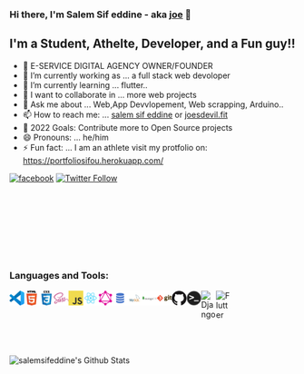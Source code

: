 ### Hi there, I'm Salem Sif eddine - aka [joe][facebook] 👋
## I'm a Student, Athelte, Developer, and a Fun guy!!
- 🥅 E-SERVICE DIGITAL AGENCY OWNER/FOUNDER
- 🔭 I’m currently working as ... a full stack web devoloper 
- 🌱 I’m currently learning ... flutter..
- 🤔 I want to collaborate in ... more web projects 
- 💬 Ask me about ... Web,App Devvlopement, Web scrapping, Arduino..
- 📫 How to reach me: ... [salem sif eddine][facebook] or [joesdevil.fit][instagram]
- 🥅 2022 Goals: Contribute more to Open Source projects
- 😄 Pronouns: ... he/him
- ⚡ Fun fact: ... I am an athlete 
visit my protfolio on: https://portfoliosifou.herokuapp.com/

 

[![facebook](https://img.shields.io/website?label=instagram.com&style=for-the-badge&url=https%3A%2F%2Fcodestackr.com)](https://www.instagram.com/joesdevil.fit/)
[![Twitter Follow](https://img.shields.io/github/followers/salemsifeddine?style=social)](https://github.com/salemsifeddine)

<br></br>
-----
<br></br>
### Languages and Tools:

[<img align="left" alt="Visual Studio Code" width="26px" src="https://raw.githubusercontent.com/github/explore/80688e429a7d4ef2fca1e82350fe8e3517d3494d/topics/visual-studio-code/visual-studio-code.png" />][instagram]
[<img align="left" alt="HTML5" width="26px" src="https://raw.githubusercontent.com/github/explore/80688e429a7d4ef2fca1e82350fe8e3517d3494d/topics/html/html.png" />][instagram]
[<img align="left" alt="CSS3" width="26px" src="https://raw.githubusercontent.com/github/explore/80688e429a7d4ef2fca1e82350fe8e3517d3494d/topics/css/css.png" />][instagram]
[<img align="left" alt="Sass" width="26px" src="https://raw.githubusercontent.com/github/explore/80688e429a7d4ef2fca1e82350fe8e3517d3494d/topics/sass/sass.png" />][instagram]
[<img align="left" alt="JavaScript" width="26px" src="https://raw.githubusercontent.com/github/explore/80688e429a7d4ef2fca1e82350fe8e3517d3494d/topics/javascript/javascript.png" />][instagram]
[<img align="left" alt="React" width="26px" src="https://raw.githubusercontent.com/github/explore/80688e429a7d4ef2fca1e82350fe8e3517d3494d/topics/react/react.png" />][instagram]
[<img align="left" alt="GraphQL" width="26px" src="https://raw.githubusercontent.com/github/explore/80688e429a7d4ef2fca1e82350fe8e3517d3494d/topics/graphql/graphql.png" />][instagram]
[<img align="left" alt="SQL" width="26px" src="https://raw.githubusercontent.com/github/explore/80688e429a7d4ef2fca1e82350fe8e3517d3494d/topics/sql/sql.png" />][instagram]
[<img align="left" alt="MySQL" width="26px" src="https://raw.githubusercontent.com/github/explore/80688e429a7d4ef2fca1e82350fe8e3517d3494d/topics/mysql/mysql.png" />][instagram]
[<img align="left" alt="MongoDB" width="26px" src="https://raw.githubusercontent.com/github/explore/80688e429a7d4ef2fca1e82350fe8e3517d3494d/topics/mongodb/mongodb.png" />][instagram]
[<img align="left" alt="Git" width="26px" src="https://raw.githubusercontent.com/github/explore/80688e429a7d4ef2fca1e82350fe8e3517d3494d/topics/git/git.png" />][instagram]
[<img align="left" alt="GitHub" width="26px" src="https://raw.githubusercontent.com/github/explore/78df643247d429f6cc873026c0622819ad797942/topics/github/github.png" />][instagram]
[<img align="left" alt="Terminal" width="26px" src="https://raw.githubusercontent.com/github/explore/80688e429a7d4ef2fca1e82350fe8e3517d3494d/topics/terminal/terminal.png" />][instagram]
[<img align="left" alt="Django" width="26px" src="https://brandslogos.com/wp-content/uploads/images/large/django-logo.png" />][instagram]
[<img align="left" alt="Flutter" width="26px" src="https://image.pngaaa.com/955/5042955-middle.png"/>][instagram]

<br></br>
-----
<br></br>
<img align="left" alt="salemsifeddine's Github Stats" src="https://github-readme-stats.vercel.app/api?username=salemsifeddine&&show_icons=true&hide_border=true" />

[facebook]: https://www.facebook.com/Sifoutony/

[instagram]: https://www.instagram.com/joesdevil.fit/
